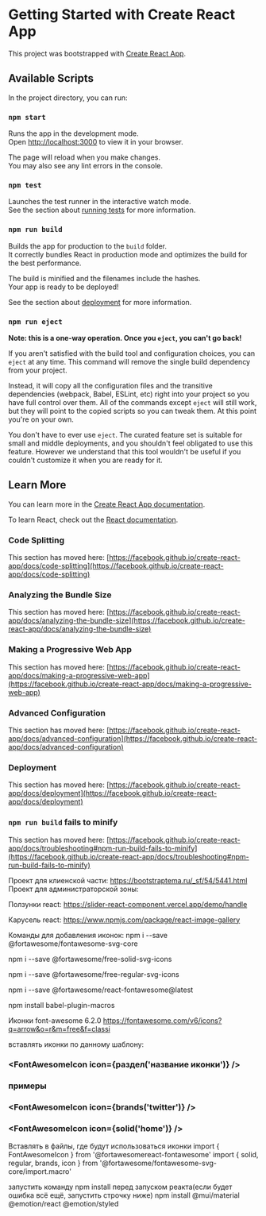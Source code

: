 # Getting Started with Create React App

This project was bootstrapped with [Create React App](https://github.com/facebook/create-react-app).

## Available Scripts

In the project directory, you can run:

### `npm start`

Runs the app in the development mode.\
Open [http://localhost:3000](http://localhost:3000) to view it in your browser.

The page will reload when you make changes.\
You may also see any lint errors in the console.

### `npm test`

Launches the test runner in the interactive watch mode.\
See the section about [running tests](https://facebook.github.io/create-react-app/docs/running-tests) for more information.

### `npm run build`

Builds the app for production to the `build` folder.\
It correctly bundles React in production mode and optimizes the build for the best performance.

The build is minified and the filenames include the hashes.\
Your app is ready to be deployed!

See the section about [deployment](https://facebook.github.io/create-react-app/docs/deployment) for more information.

### `npm run eject`

**Note: this is a one-way operation. Once you `eject`, you can't go back!**

If you aren't satisfied with the build tool and configuration choices, you can `eject` at any time. This command will remove the single build dependency from your project.

Instead, it will copy all the configuration files and the transitive dependencies (webpack, Babel, ESLint, etc) right into your project so you have full control over them. All of the commands except `eject` will still work, but they will point to the copied scripts so you can tweak them. At this point you're on your own.

You don't have to ever use `eject`. The curated feature set is suitable for small and middle deployments, and you shouldn't feel obligated to use this feature. However we understand that this tool wouldn't be useful if you couldn't customize it when you are ready for it.

## Learn More

You can learn more in the [Create React App documentation](https://facebook.github.io/create-react-app/docs/getting-started).

To learn React, check out the [React documentation](https://reactjs.org/).

### Code Splitting

This section has moved here: [https://facebook.github.io/create-react-app/docs/code-splitting](https://facebook.github.io/create-react-app/docs/code-splitting)

### Analyzing the Bundle Size

This section has moved here: [https://facebook.github.io/create-react-app/docs/analyzing-the-bundle-size](https://facebook.github.io/create-react-app/docs/analyzing-the-bundle-size)

### Making a Progressive Web App

This section has moved here: [https://facebook.github.io/create-react-app/docs/making-a-progressive-web-app](https://facebook.github.io/create-react-app/docs/making-a-progressive-web-app)

### Advanced Configuration

This section has moved here: [https://facebook.github.io/create-react-app/docs/advanced-configuration](https://facebook.github.io/create-react-app/docs/advanced-configuration)

### Deployment

This section has moved here: [https://facebook.github.io/create-react-app/docs/deployment](https://facebook.github.io/create-react-app/docs/deployment)

### `npm run build` fails to minify

This section has moved here: [https://facebook.github.io/create-react-app/docs/troubleshooting#npm-run-build-fails-to-minify](https://facebook.github.io/create-react-app/docs/troubleshooting#npm-run-build-fails-to-minify)


Проект для клиенской части:
https://bootstraptema.ru/_sf/54/5441.html
Проект для администраторской зоны:

Ползунки react:
https://slider-react-component.vercel.app/demo/handle

Карусель react:
https://www.npmjs.com/package/react-image-gallery

Команды для добавления иконок:
npm i --save @fortawesome/fontawesome-svg-core

npm i --save @fortawesome/free-solid-svg-icons

npm i --save @fortawesome/free-regular-svg-icons

npm i --save @fortawesome/react-fontawesome@latest

npm install babel-plugin-macros

Иконки font-awesome 6.2.0
https://fontawesome.com/v6/icons?q=arrow&o=r&m=free&f=classi

вставлять иконки по данному шаблону:

### <FontAwesomeIcon icon={раздел('название иконки')} />
###                        примеры
### <FontAwesomeIcon icon={brands('twitter')} />
### <FontAwesomeIcon icon={solid('home')} />
Вставлять в файлы, где будут использоваться иконки
import { FontAwesomeIcon } from '@fortawesomereact-fontawesome'
import { solid, regular, brands, icon } from '@fortawesome/fontawesome-svg-core/import.macro'


запустить команду npm install перед запуском реакта(если будет ошибка всё ещё, запустить строчку ниже)
npm install @mui/material @emotion/react @emotion/styled